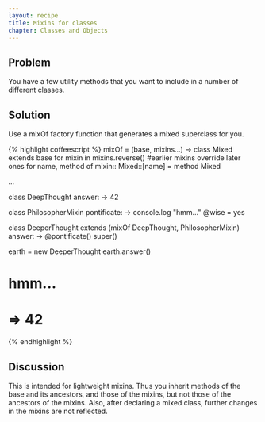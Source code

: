 ```yaml
---
layout: recipe
title: Mixins for classes
chapter: Classes and Objects
---
```

## Problem

You have a few utility methods that you want to include in a number of different classes.

## Solution

Use a mixOf factory function that generates a mixed superclass for you.

{% highlight coffeescript %}
mixOf = (base, mixins...) ->
  class Mixed extends base
  for mixin in mixins.reverse() #earlier mixins override later ones
    for name, method of mixin::
      Mixed::[name] = method
  Mixed

...

class DeepThought
  answer: ->
    42
    
class PhilosopherMixin
  pontificate: ->
    console.log "hmm..."
    @wise = yes

class DeeperThought extends (mixOf DeepThought, PhilosopherMixin)
  answer: ->
    @pontificate()
    super()
    
earth = new DeeperThought
earth.answer()
# hmm...
# => 42
{% endhighlight %}

## Discussion

This is intended for lightweight mixins. Thus you inherit methods of the
base and its ancestors, and those of the mixins, but not those of the ancestors of 
the mixins. Also, after declaring a mixed class, further changes in the mixins are not 
reflected.
